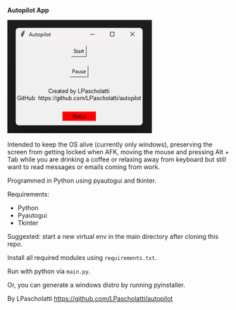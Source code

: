 **Autopilot App**

![image](img.png)

Intended to keep the OS alive (currently only windows), preserving the screen from getting locked when AFK, moving the mouse and pressing Alt + Tab while you are drinking a coffee or relaxing away from keyboard but still want to read messages or emails coming from work.

Programmed in Python using pyautogui and tkinter.

Requirements:

- Python
- Pyautogui
- Tkinter

Suggested: start a new virtual env in the main directory after cloning this repo.

Install all required modules using `requirements.txt`.

Run with python via `main.py`.

Or, you can generate a windows distro by running pyinstaller.

By LPascholatti https://github.com/LPascholatti/autopilot
